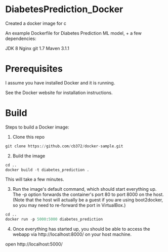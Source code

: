 # DiabetesPrediction_Docker
Created a docker image for c

An example Dockerfile for Diabetes Prediction ML model, + a few dependencies:

JDK 8
Nginx
git 1.7
Maven 3.1.1

# Prerequisites

I assume you have installed Docker and it is running.

See the Docker website for installation instructions.

# Build

Steps to build a Docker image:

1. Clone this repo

```python
git clone https://github.com/cb372/docker-sample.git
```

2. Build the image
```python
cd ..
docker build -t diabetes_prediction .
```
This will take a few minutes.

3. Run the image's default command, which should start everything up. The -p option forwards the container's port 80 to port 8000 on the host. (Note that the host will actually be a guest if you are using boot2docker, so you may need to re-forward the port in VirtualBox.)

```python
cd ..
docker run -p 5000:5000 diabetes_prediction
```

4. Once everything has started up, you should be able to access the webapp via http://localhost:8000/ on your host machine.

open http://localhost:5000/


